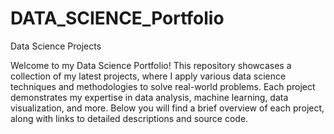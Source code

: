 # DATA_SCIENCE_Portfolio
Data Science Projects

Welcome to my Data Science Portfolio! This repository showcases a collection of my latest projects, where I apply various data science techniques and methodologies to solve real-world problems. Each project demonstrates my expertise in data analysis, machine learning, data visualization, and more. Below you will find a brief overview of each project, along with links to detailed descriptions and source code.

